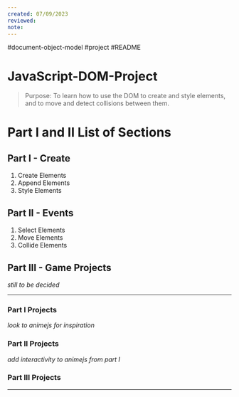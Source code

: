 ```yaml
---
created: 07/09/2023
reviewed:
note:
---
```

#document-object-model
#project 
#README

# JavaScript-DOM-Project

>Purpose: To learn how to use the DOM to create and style elements, and to move and detect collisions between them.

# Part I and II List of Sections 

## Part I - Create
1. Create Elements
2. Append Elements 
3. Style Elements 

## Part II - Events
1. Select Elements 
2. Move Elements 
3. Collide Elements 

## Part III - Game Projects 
_still to be decided_

---

### Part I Projects
_look to animejs for inspiration_

### Part II Projects
_add interactivity to animejs from part I_

### Part III Projects


---

<!-- Other
The Odin project has great resources
 -->